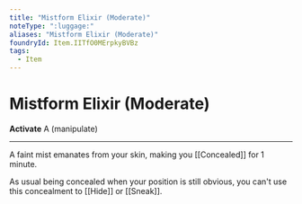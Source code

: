 ```yaml
---
title: "Mistform Elixir (Moderate)"
noteType: ":luggage:"
aliases: "Mistform Elixir (Moderate)"
foundryId: Item.IITfO0MErpkyBVBz
tags:
  - Item
---
```


# Mistform Elixir (Moderate)

**Activate** A (manipulate)

* * *

A faint mist emanates from your skin, making you [[Concealed]] for 1 minute.

As usual being concealed when your position is still obvious, you can't use this concealment to [[Hide]] or [[Sneak]].
